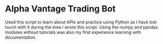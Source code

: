 # Alpha Vantage Trading Bot
Used this script to learn about APIs and practice using Python as I have lost touch with it during the time I wrote this script. 
Using the numpy and pandas modules without tutorials was also my first experience learning with documentation.
